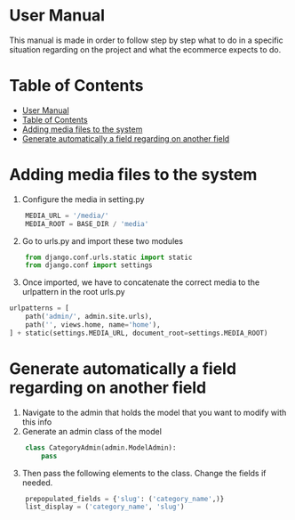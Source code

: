 # User Manual
This manual is made in order to follow step by step what to do in a specific situation regarding on the project and what the ecommerce expects to do. 

# Table of Contents 
- [User Manual](#user-manual)
- [Table of Contents](#table-of-contents)
- [Adding media files to the system](#adding-media-files-to-the-system)
- [Generate automatically a field regarding on another field](#generate-automatically-a-field-regarding-on-another-field)


# Adding media files to the system 
1. Configure the media in setting.py

```python 
    MEDIA_URL = '/media/'
    MEDIA_ROOT = BASE_DIR / 'media'
```
2. Go to urls.py and import these two modules
```python
    from django.conf.urls.static import static
    from django.conf import settings
```
3. Once imported, we have to concatenate the correct media to the urlpattern in the root urls.py
```python
urlpatterns = [
    path('admin/', admin.site.urls),
    path('', views.home, name='home'),
] + static(settings.MEDIA_URL, document_root=settings.MEDIA_ROOT)
```

# Generate automatically a field regarding on another field
1. Navigate to the admin that holds the model that you want to modify with this info 
2. Generate an admin class of the model
```python
    class CategoryAdmin(admin.ModelAdmin):
        pass
```
3. Then pass the following elements to the class. Change the fields if needed.
```python 
    prepopulated_fields = {'slug': ('category_name',)}
    list_display = ('category_name', 'slug')
``` 